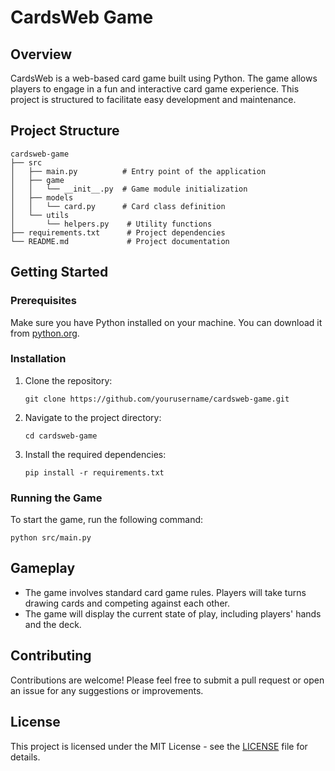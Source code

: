 # CardsWeb Game

## Overview
CardsWeb is a web-based card game built using Python. The game allows players to engage in a fun and interactive card game experience. This project is structured to facilitate easy development and maintenance.

## Project Structure
```
cardsweb-game
├── src
│   ├── main.py          # Entry point of the application
│   ├── game
│   │   └── __init__.py  # Game module initialization
│   ├── models
│   │   └── card.py      # Card class definition
│   └── utils
│       └── helpers.py    # Utility functions
├── requirements.txt      # Project dependencies
└── README.md             # Project documentation
```

## Getting Started

### Prerequisites
Make sure you have Python installed on your machine. You can download it from [python.org](https://www.python.org/downloads/).

### Installation
1. Clone the repository:
   ```
   git clone https://github.com/yourusername/cardsweb-game.git
   ```
2. Navigate to the project directory:
   ```
   cd cardsweb-game
   ```
3. Install the required dependencies:
   ```
   pip install -r requirements.txt
   ```

### Running the Game
To start the game, run the following command:
```
python src/main.py
```

## Gameplay
- The game involves standard card game rules. Players will take turns drawing cards and competing against each other.
- The game will display the current state of play, including players' hands and the deck.

## Contributing
Contributions are welcome! Please feel free to submit a pull request or open an issue for any suggestions or improvements.

## License
This project is licensed under the MIT License - see the [LICENSE](LICENSE) file for details.